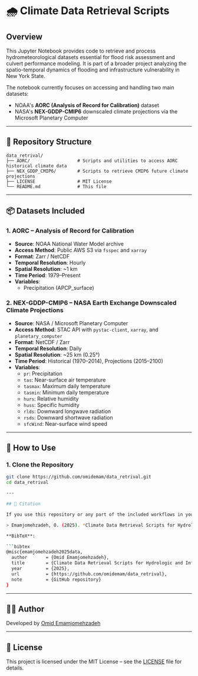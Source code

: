 # 🌧️ Climate Data Retrieval Scripts

## Overview

This Jupyter Notebook provides code to retrieve and process hydrometeorological datasets essential for flood risk assessment and culvert performance modeling. It is part of a broader project analyzing the spatio-temporal dynamics of flooding and infrastructure vulnerability in New York State.

The notebook currently focuses on accessing and handling two main datasets:
- NOAA's **AORC (Analysis of Record for Calibration)** dataset
- NASA's **NEX-GDDP-CMIP6** downscaled climate projections via the Microsoft Planetary Computer

---
## 📁 Repository Structure

```
data_retrival/
├── AORC/                  # Scripts and utilities to access AORC historical climate data
├── NEX_GDDP_CMIP6/        # Scripts to retrieve CMIP6 future climate projections
├── LICENSE                # MIT License
└── README.md              # This file
```

---

## 📦 Datasets Included
### 1. AORC – Analysis of Record for Calibration
- **Source**: NOAA National Water Model archive
- **Access Method**: Public AWS S3 via `fsspec` and `xarray`
- **Format**: Zarr / NetCDF
- **Temporal Resolution**: Hourly
- **Spatial Resolution**: ~1 km
- **Time Period**: 1979–Present
- **Variables**: 
  - Precipitation (APCP_surface)

### 2. NEX-GDDP-CMIP6 – NASA Earth Exchange Downscaled Climate Projections
- **Source**: NASA / Microsoft Planetary Computer
- **Access Method**: STAC API with `pystac-client`, `xarray`, and `planetary_computer`
- **Format**: NetCDF / Zarr
- **Temporal Resolution**: Daily
- **Spatial Resolution**: ~25 km (0.25°)
- **Time Period**: Historical (1970–2014), Projections (2015–2100)
- **Variables**:
  - `pr`: Precipitation
  - `tas`: Near-surface air temperature
  - `tasmax`: Maximum daily temperature
  - `tasmin`: Minimum daily temperature
  - `hurs`: Relative humidity
  - `huss`: Specific humidity
  - `rlds`: Downward longwave radiation
  - `rsds`: Downward shortwave radiation
  - `sfcWind`: Near-surface wind speed

---

## 🔧 How to Use

### 1. Clone the Repository

```bash
git clone https://github.com/omidemam/data_retrival.git
cd data_retrival

---

## 📜 Citation

If you use this repository or any part of the included workflows in your research, please cite it as follows:

> Emamjomehzadeh, O. (2025). *Climate Data Retrieval Scripts for Hydrologic and Infrastructure Modeling*. GitHub Repository: [https://github.com/omidemam/data_retrival](https://github.com/omidemam/data_retrival)

**BibTeX**:

```bibtex
@misc{emamjomehzadeh2025data,
  author       = {Omid Emamjomehzadeh},
  title        = {Climate Data Retrieval Scripts for Hydrologic and Infrastructure Modeling},
  year         = {2025},
  url          = {https://github.com/omidemam/data_retrival},
  note         = {GitHub repository}
}
```

---

## 👨‍🔬 Author

Developed by [Omid Emamjomehzadeh](https://www.omidemam.com)  

---

## 🪪 License

This project is licensed under the MIT License – see the [LICENSE](LICENSE) file for details.
